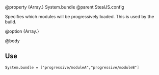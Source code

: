 @property {Array.<moduleName>} System.bundle
@parent StealJS.config

Specifies which modules will be progressively loaded.  This is 
used by the build.

@option {Array.<moduleName>}

@body

## Use

    System.bundle = ["progressive/moduleA","progressive/moduleB"]
